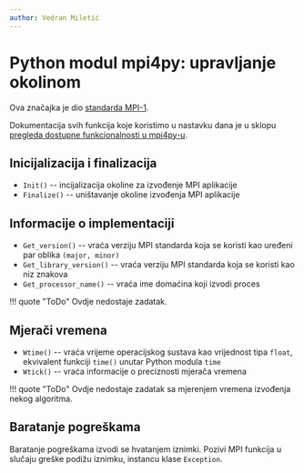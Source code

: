 ```yaml
---
author: Vedran Miletić
---
```


# Python modul mpi4py: upravljanje okolinom

Ova značajka je dio [standarda MPI-1](https://www.mpi-forum.org/docs/mpi-1.1/mpi-11-html/mpi-report.html).

Dokumentacija svih funkcija koje koristimo u nastavku dana je u sklopu [pregleda dostupne funkcionalnosti u mpi4py-u](https://mpi4py.readthedocs.io/en/stable/overview.html).

## Inicijalizacija i finalizacija

- `Init()` -- incijalizacija okoline za izvođenje MPI aplikacije
- `Finalize()` -- uništavanje okoline izvođenja MPI aplikacije

## Informacije o implementaciji

- `Get_version()` -- vraća verziju MPI standarda koja se koristi kao uređeni par oblika `(major, minor)`
- `Get_library_version()` -- vraća verziju MPI standarda koja se koristi kao niz znakova
- `Get_processor_name()` -- vraća ime domaćina koji izvodi proces

!!! quote "ToDo"
    Ovdje nedostaje zadatak.

## Mjerači vremena

- `Wtime()` -- vraća vrijeme operacijskog sustava kao vrijednost tipa `float`, ekvivalent funkciji `time()` unutar Python modula `time`
- `Wtick()` -- vraća informacije o preciznosti mjerača vremena

!!! quote "ToDo"
    Ovdje nedostaje zadatak sa mjerenjem vremena izvođenja nekog algoritma.

## Baratanje pogreškama

Baratanje pogreškama izvodi se hvatanjem iznimki. Pozivi MPI funkcija u slučaju greške podižu iznimku, instancu klase `Exception`.
